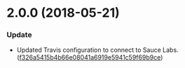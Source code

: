 <a name="2.0.0"></a>
# 2.0.0 (2018-05-21)


### Update

* Updated Travis configuration to connect to Sauce Labs. ([f326a5415b4b66e08041a6919e5941c59f69b9ce](https://github.com/advanced-rest-client/api-type-documentation/commit/f326a5415b4b66e08041a6919e5941c59f69b9ce))



